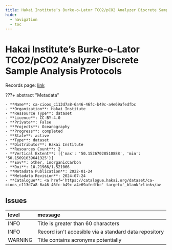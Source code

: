 ```yaml
---
title: Hakai Institute’s Burke-o-Lator TCO2/pCO2 Analyzer Discrete Sample Analysis Protocols
hide:
  - navigation
  - toc
---
```


# Hakai Institute’s Burke-o-Lator TCO2/pCO2 Analyzer Discrete Sample Analysis Protocols

Records page: <a href='https://catalogue.hakai.org/dataset/ca-cioos_c113d7a8-6a46-46fc-b49c-a4e69afedfbc' target='_blank'>link</a>

???+ abstract "Metadata"

    - **Name**: ca-cioos_c113d7a8-6a46-46fc-b49c-a4e69afedfbc 
    - **Organization**: Hakai Institute 
    - **Ressource Type**: dataset 
    - **Licence**: CC-BY-4.0 
    - **Private**: False 
    - **Projects**: Oceanography 
    - **Progress**: completed 
    - **State**: active 
    - **Type**: dataset 
    - **Distributor**: Hakai Institute 
    - **Resources Count**: 2 
    - **Vertical Extent**: [{'max': '50.15267028510888', 'min': '50.15091039641325'}] 
    - **Eov**: other, inorganicCarbon 
    - **Doi**: 10.21966/1.521066 
    - **Metadata Publication**: 2022-01-24 
    - **Metadata Revision**: 2024-07-24 
    - **Catalogue**: <a href='https://catalogue.hakai.org/dataset/ca-cioos_c113d7a8-6a46-46fc-b49c-a4e69afedfbc' target='_blank'>link</a> 

<div id='map'></div>




## Issues
| level   | message                                               |
|:--------|:------------------------------------------------------|
| INFO    | Title is greater than 60 characters                   |
| INFO    | Record isn't accesible via a standard data repository |
| WARNING | Title contains acronyms potentially                   |


<script>
   document.addEventListener("DOMContentLoaded", function() {
    var map = L.map('map').setView([51.505, -125.09], 5);
    L.tileLayer('https://tile.openstreetmap.org/{z}/{x}/{y}.png', {
        maxZoom: 19,
        attribution: '&copy; <a href="http://www.openstreetmap.org/copyright">OpenStreetMap</a>'
    }).addTo(map);
    var geojsonFeature = {
        "type": "Feature",
        "properties": {
            "name" : "Hakai Institute’s Burke-o-Lator TCO2/pCO2 Analyzer Discrete Sample Analysis Protocols"
        },
        "geometry": {'type': 'Polygon', 'coordinates': [[[-121.200851030026, 47.5931373865871], [-133.329762644444, 58.3685518859093], [-138.778981394444, 57.2923559868765], [-128.407887644444, 50.1363698995369], [-122.519210405026, 46.8770323398551], [-121.200851030026, 47.5931373865871]]]}
    }
    L.geoJSON(geojsonFeature).addTo(map);
   })
</script>